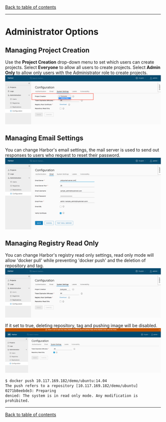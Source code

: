 [Back to table of contents](../_index.md)

----------

# Administrator Options

## Managing Project Creation
Use the **Project Creation** drop-down menu to set which users can create projects. Select **Everyone** to allow all users to create projects. Select **Admin Only** to allow only users with the Administrator role to create projects.  
![browse project](../../img//new_proj_create.png)

## Managing Email Settings
You can change Harbor's email settings, the mail server is used to send out responses to users who request to reset their password.  
![browse project](../../img//new_config_email.png)

## Managing Registry Read Only
You can change Harbor's registry read only settings, read only mode will allow 'docker pull' while preventing 'docker push' and the deletion of repository and tag.
![browse project](../../img//read_only.png)

If it set to true, deleting repository, tag and pushing image will be disabled. 
![browse project](../../img//read_only_enable.png)


```
$ docker push 10.117.169.182/demo/ubuntu:14.04  
The push refers to a repository [10.117.169.182/demo/ubuntu]
0271b8eebde3: Preparing 
denied: The system is in read only mode. Any modification is prohibited.  
```

----------

[Back to table of contents](../_index.md)